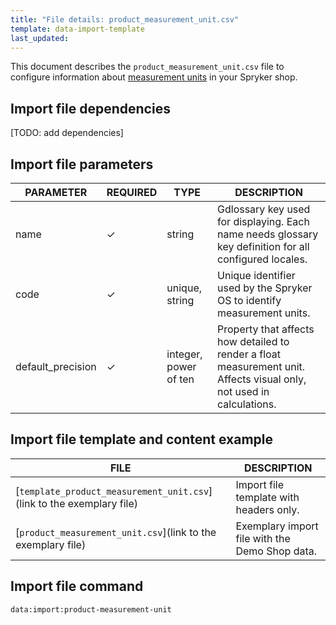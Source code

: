 ```yaml
---
title: "File details: product_measurement_unit.csv"
template: data-import-template
last_updated: 
---
```


This document describes the `product_measurement_unit.csv` file to configure information about [measurement units](/docs/pbc/all/product-information-management/{{page.verison}}/feature-overviews/measurement-units-feature-overview.html) in your Spryker shop.


## Import file dependencies

[TODO: add dependencies]
<!--If the file has no dependencies, remove the section. If there are two and more import files, use bullet points.-->

## Import file parameters

| PARAMETER | REQUIRED |  TYPE | DESCRIPTION |
| --- | --- | --- | --- |
| name | &check; | string | Gdlossary key used for displaying. Each name needs glossary key definition for all configured locales. |
| code | &check; | unique, string | Unique identifier used by the Spryker OS to identify measurement units. |
| default_precision | &check; | integer, power of ten | Property that affects how detailed to render a float measurement unit. Affects visual only, not used in calculations.|

## Import file template and content example

| FILE | DESCRIPTION |
|---|---|
| [`template_product_measurement_unit.csv`](link to the exemplary file)<!--after doc moved to proper place, upload CSV to S3 and add a link-->| Import file template with headers only. |
| [`product_measurement_unit.csv`](link to the exemplary file)<!--after doc moved to proper place, upload CSV to S3 and add a link--> | Exemplary import file with the Demo Shop data. |


## Import file command

```bash
data:import:product-measurement-unit
```